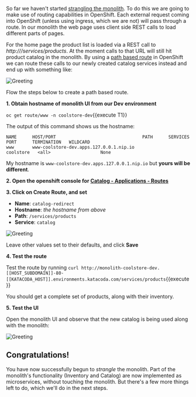 So far we haven't started [strangling the monolith](https://www.martinfowler.com/bliki/StranglerApplication.html). To do this
we are going to make use of routing capabilities in OpenShift. Each external request coming into OpenShift (unless using
ingress, which we are not) will pass through a route. In our monolith the web page uses client side REST calls to load
different parts of pages.

For the home page the product list is loaded via a REST call to *http://<monolith-hostname>/services/products*. At the moment
calls to that URL will still hit product catalog in the monolith. By using a
[path based route](https://docs.openshift.com/container-platform/3.7/architecture/networking/routes.html#path-based-routes) in
OpenShift we can route these calls to our newly created catalog services instead and end up with something like:

![Greeting](/redhat-middleware-workshops/assets/mono-to-micro-part-2/goal.png)


Flow the steps below to create a path based route.

**1. Obtain hostname of monolith UI from our Dev environment**

`oc get route/www -n coolstore-dev`{{execute T1}}

The output of this command shows us the hostname:

```console
NAME      HOST/PORT                                 PATH      SERVICES    PORT      TERMINATION   WILDCARD
www       www-coolstore-dev.apps.127.0.0.1.nip.io             coolstore   <all>                   None
```

My hostname is `www-coolstore-dev.apps.127.0.0.1.nip.io` but **yours will be different**.

**2. Open the openshift console for [Catalog - Applications - Routes](https://[[HOST_SUBDOMAIN]]-8443-[[KATACODA_HOST]].environments.katacoda.com/console/project/catalog/browse/routes)**

**3. Click on Create Route, and set**

* **Name**: `catalog-redirect`
* **Hostname**: _the hostname from above_
* **Path**: `/services/products`
* **Service**: `catalog`

![Greeting](/redhat-middleware-workshops/assets/mono-to-micro-part-2/route-vals.png)

Leave other values set to their defaults, and click **Save**

**4. Test the route**

Test the route by running `curl http://monolith-coolstore-dev.[[HOST_SUBDOMAIN]]-80-[[KATACODA_HOST]].environments.katacoda.com/services/products`{{execute}}

You should get a complete set of products, along with their inventory.

**5. Test the UI**

Open the monolith UI and observe that the new catalog is being used along with the monolith:

![Greeting](/redhat-middleware-workshops/assets/mono-to-micro-part-2/coolstore-web.png)

## Congratulations!

You have now successfully begun to _strangle_ the monolith. Part of the monolith's functionality (Inventory and Catalog) are
now implemented as microservices, without touching the monolith. But there's a few more things left to do, which we'll do in the
next steps.
